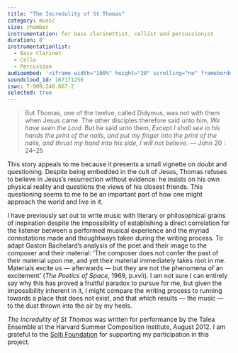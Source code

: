 ```yaml
---
title: "The Incredulity of St Thomas"
category: music
size: chamber
instrumentation: for bass clarinettist, cellist and percussionist
duration: 8'
instrumentationlist:
  - Bass Clarinet
  - Cello
  - Percussion
audioembed: '<iframe width="100%" height="20" scrolling="no" frameborder="no" src="https://w.soundcloud.com/player/?url=https%3A//api.soundcloud.com/tracks/167171256&amp;color=ff5500&amp;inverse=false&amp;auto_play=false&amp;show_user=true"></iframe>'
soundcloud_id: 167171256
iswc: T-909.240.667-2
selected: true
---
```

> But Thomas, one of the twelve, called Didymus, was not with them when Jesus came. The other disciples therefore said unto him, *We have seen the Lord.* But he said unto them, *Except I shall see in his hands the print of the nails, and put my finger into the print of the nails, and thrust my hand into his side, I will not believe.*
> — John 20 : 24–25

This story appeals to me because it presents a small vignette on doubt and questioning. Despite being embedded in the cult of Jesus, Thomas refuses to believe in Jesus’s resurrection without evidence: he insists on his own physical reality and questions the views of his closest friends. This questioning seems to me to be an important part of how one might approach the world and live in it.

I have previously set out to write music with literary or philosophical grains of inspiration despite the impossibility of establishing a direct correlation for the listener between a performed musical experience and the myriad connotations made and thoughtways taken during the writing process. To adapt Gaston Bachelard’s analysis of the poet and their image to the composer and their material: ‘The composer does not confer the past of their material upon me, and yet their material immediately takes root in me. Materials excite us — afterwards — but they are not the phenomena of an excitement’ (*The Poetics of Space*, 1969, p.xvii). I am not sure I can entirely say why this has proved a fruitful paradox to pursue for me, but given the impossibility inherent in it, I might compare the writing process to running towards a place that does not exist, and that which results — the music — to the dust thrown into the air by my heels.

*The Incredulity of St Thomas* was written for performance by the Talea Ensemble at the Harvard Summer Composition Institute, August 2012. I am grateful to the [Solti Foundation](http://www.soltifoundation.com/) for supporting my participation in this project.

